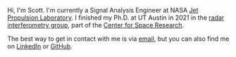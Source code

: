 
Hi, I'm Scott.
I'm currently a Signal Analysis Engineer at NASA <a href="https://www.jpl.nasa.gov/" target="_blank">Jet Propulsion Laboratory</a>.
I finished my Ph.D. at UT Austin in 2021 in the <a href="http://sites.utexas.edu/annchen/" target="_blank">radar interferometry group</a>, part of the <a href="https://www.csr.utexas.edu/" target="_blank">Center for Space Research</a>.

The best way to get in contact with me is via [email](mailto:scott.stanie@gmail.com), but you can also find me on [LinkedIn](https://www.linkedin.com/pub/scott-staniewicz) or [GitHub](https://github.com/scottstanie).